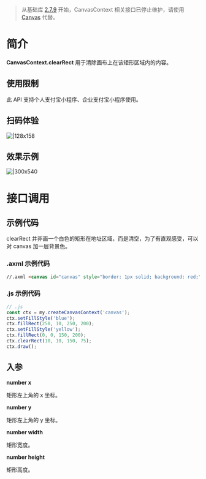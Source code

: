 > 从基础库 [2.7.9](https://opendocs.alipay.com/mini/framework/lib-upgrade-v2) 开始，CanvasContext 相关接口已停止维护，请使用 [Canvas](https://opendocs.alipay.com/mini/01vzqv) 代替。

# 简介

**CanvasContext.clearRect** 用于清除画布上在该矩形区域内的内容。

## 使用限制

此 API 支持个人支付宝小程序、企业支付宝小程序使用。

## 扫码体验

![|128x158](https://cdn.nlark.com/yuque/0/2021/png/179989/1624871392293-062318e5-31d9-4731-a792-aaceaee8a25b.png#align=left&display=inline&height=158&margin=%5Bobject%20Object%5D&name=1.png&originHeight=158&originWidth=128&size=17896&status=done&style=stroke&width=128)

## 效果示例

![|300x540](https://cdn.nlark.com/yuque/0/2021/gif/179989/1624871404954-f6fb5c28-146c-4225-b16c-6380f9c36195.gif#align=left&display=inline&height=540&margin=%5Bobject%20Object%5D&name=2.gif&originHeight=540&originWidth=300&size=1429075&status=done&style=none&width=300)

# 接口调用

## 示例代码

clearRect 并非画一个白色的矩形在地址区域，而是清空，为了有直观感受，可以对 canvas 加一层背景色。

### .axml 示例代码

```html
//.axml <canvas id="canvas" style="border: 1px solid; background: red;" />
```

### .js 示例代码

```javascript
// .js
const ctx = my.createCanvasContext('canvas');
ctx.setFillStyle('blue');
ctx.fillRect(250, 10, 250, 200);
ctx.setFillStyle('yellow');
ctx.fillRect(0, 0, 150, 200);
ctx.clearRect(10, 10, 150, 75);
ctx.draw();
```

## 入参

**number x**

矩形左上角的 x 坐标。

**number y**

矩形左上角的 y 坐标。

**number width**

矩形宽度。

**number height**

矩形高度。
